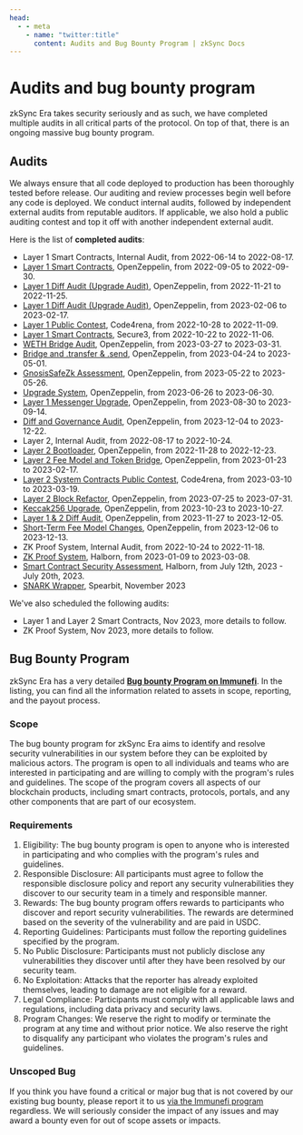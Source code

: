 ```yaml
---
head:
  - - meta
    - name: "twitter:title"
      content: Audits and Bug Bounty Program | zkSync Docs
---
```


# Audits and bug bounty program

zkSync Era takes security seriously and as such, we have completed multiple audits in all critical parts of the protocol. On top of that, there is an ongoing massive bug bounty program.

## Audits

We always ensure that all code deployed to production has been thoroughly tested before release. Our auditing and review processes begin well before any code is deployed. We conduct internal audits, followed by independent external audits from reputable auditors. If applicable, we also hold a public auditing contest and top it off with another independent external audit.

Here is the list of **completed audits**:

- Layer 1 Smart Contracts, Internal Audit, from 2022-06-14 to 2022-08-17.
- [Layer 1 Smart Contracts](https://blog.openzeppelin.com/zksync-layer-1-audit/), OpenZeppelin, from 2022-09-05 to 2022-09-30.
- [Layer 1 Diff Audit (Upgrade Audit)](https://blog.openzeppelin.com/zksync-layer-1-diff-audit/), OpenZeppelin, from 2022-11-21 to 2022-11-25.
- [Layer 1 Diff Audit (Upgrade Audit)](https://blog.openzeppelin.com/zksync-l1-diff-audit-february-2023/), OpenZeppelin, from 2023-02-06 to 2023-02-17.
- [Layer 1 Public Contest](https://code4rena.com/reports/2022-10-zksync/), Code4rena, from 2022-10-28 to 2022-11-09.
- [Layer 1 Smart Contracts](https://github.com/Secure3Audit/Secure3Academy/blob/main/audit_reports/zkSync/zkSync_L1_final_Secure3_Audit_Report.pdf), Secure3, from 2022-10-22 to 2022-11-06.
- [WETH Bridge Audit](https://blog.openzeppelin.com/zksync-weth-bridge-audit), OpenZeppelin, from 2023-03-27 to 2023-03-31.
- [Bridge and .transfer & .send](https://blog.openzeppelin.com/zksync-bridge-and-.transfer-.send-diff-audit), OpenZeppelin, from 2023-04-24 to 2023-05-01.
- [GnosisSafeZk Assessment](https://blog.openzeppelin.com/zksync-gnosissafezk-assessment-1), OpenZeppelin, from 2023-05-22 to 2023-05-26.
- [Upgrade System](https://blog.openzeppelin.com/zksync-upgrade-system-audit), OpenZeppelin, from 2023-06-26 to 2023-06-30.
- [Layer 1 Messenger Upgrade](https://blog.openzeppelin.com/zksync-l1messenger-upgrade-audit), OpenZeppelin, from 2023-08-30 to 2023-09-14.
- [Diff and Governance Audit](https://blog.openzeppelin.com/december-diff-and-governance-audit), OpenZeppelin, from 2023-12-04 to 2023-12-22.
- Layer 2, Internal Audit, from 2022-08-17 to 2022-10-24.
- [Layer 2 Bootloader](https://blog.openzeppelin.com/zksync-bootloader-audit-report/), OpenZeppelin, from 2022-11-28 to 2022-12-23.
- [Layer 2 Fee Model and Token Bridge](https://blog.openzeppelin.com/zksync-fee-model-and-token-bridge-audit/), OpenZeppelin, from 2023-01-23 to 2023-02-17.
- [Layer 2 System Contracts Public Contest](https://code4rena.com/contests/2023-03-zksync-era-system-contracts-contest), Code4rena, from 2023-03-10 to 2023-03-19.
- [Layer 2 Block Refactor](https://blog.openzeppelin.com/zksync-l2-block-refactor-audit), OpenZeppelin, from 2023-07-25 to 2023-07-31.
- [Keccak256 Upgrade](https://blog.openzeppelin.com/zksync-keccak256-upgrade-audit), OpenZeppelin, from 2023-10-23 to 2023-10-27.
- [Layer 1 & 2 Diff Audit](https://blog.openzeppelin.com/november-diff-audit), OpenZeppelin, from 2023-11-27 to 2023-12-05.
- [Short-Term Fee Model Changes](https://blog.openzeppelin.com/short-term-fee-model-changes-audit), OpenZeppelin, from 2023-12-06 to 2023-12-13.
- ZK Proof System, Internal Audit, from 2022-10-24 to 2022-11-18.
- [ZK Proof System](https://github.com/HalbornSecurity/PublicReports/blob/master/ZK%20Audits/MatterLabs_zkSync_Era_Circuits_Zero_Knowledge_Security_Audit_Report_Halborn_Final..pdf), Halborn, from 2023-01-09 to 2023-03-08.
- [Smart Contract Security Assessment](https://github.com/HalbornSecurity/PublicReports/blob/master/Solidity%20Smart%20Contract%20Audits/MatterLabs_Verifier_Smart_Contract_Security_Assessment_Report_Halborn_Final.pdf), Halborn, from July 12th, 2023 - July 20th, 2023.
- [SNARK Wrapper](https://github.com/spearbit/portfolio/blob/master/pdfs/Matter-labs-snark-wrapper-Spearbit-Security-Review.pdf), Spearbit, November 2023

We've also scheduled the following audits:

- Layer 1 and Layer 2 Smart Contracts, Nov 2023, more details to follow.
- ZK Proof System, Nov 2023, more details to follow.

## Bug Bounty Program

zkSync Era has a very detailed **[Bug bounty Program on Immunefi](https://immunefi.com/bounty/zksyncera/)**. In the listing, you can find all the information related to assets in scope, reporting, and the payout process.

### Scope

The bug bounty program for zkSync Era aims to identify and resolve security vulnerabilities in our system before they can be exploited by malicious actors. The program is open to all individuals and teams who are interested in participating and are willing to comply with the program's rules and guidelines. The scope of the program covers all aspects of our blockchain products, including smart contracts, protocols, portals, and any other components that are part of our ecosystem.

### Requirements

1. Eligibility: The bug bounty program is open to anyone who is interested in participating and who complies with the program's rules and guidelines.
2. Responsible Disclosure: All participants must agree to follow the responsible disclosure policy and report any security vulnerabilities they discover to our security team in a timely and responsible manner.
3. Rewards: The bug bounty program offers rewards to participants who discover and report security vulnerabilities. The rewards are determined based on the severity of the vulnerability and are paid in USDC.
4. Reporting Guidelines: Participants must follow the reporting guidelines specified by the program.
5. No Public Disclosure: Participants must not publicly disclose any vulnerabilities they discover until after they have been resolved by our security team.
6. No Exploitation: Attacks that the reporter has already exploited themselves, leading to damage are not eligible for a reward.
7. Legal Compliance: Participants must comply with all applicable laws and regulations, including data privacy and security laws.
8. Program Changes: We reserve the right to modify or terminate the program at any time and without prior notice. We also reserve the right to disqualify any participant who violates the program's rules and guidelines.

### Unscoped Bug

If you think you have found a critical or major bug that is not covered by our existing bug bounty, please report it to us [via the Immunefi program](https://immunefi.com/bounty/zksyncera/) regardless. We will seriously consider the impact of any issues and may award a bounty even for out of scope assets or impacts.
